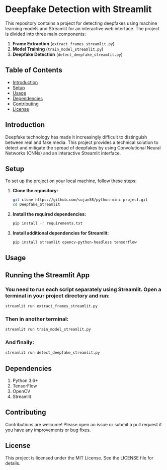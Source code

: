 # Deepfake Detection with Streamlit

This repository contains a project for detecting deepfakes using machine learning models and Streamlit for an interactive web interface. The project is divided into three main components:

1. **Frame Extraction** (`extract_frames_streamlit.py`)
2. **Model Training** (`train_model_streamlit.py`)
3. **Deepfake Detection** (`detect_deepfake_streamlit.py`)

## Table of Contents

- [Introduction](#introduction)
- [Setup](#setup)
- [Usage](#usage)
- [Dependencies](#dependencies)
- [Contributing](#contributing)
- [License](#license)

## Introduction

Deepfake technology has made it increasingly difficult to distinguish between real and fake media. This project provides a technical solution to detect and mitigate the spread of deepfakes by using Convolutional Neural Networks (CNNs) and an interactive Streamlit interface.

## Setup

To set up the project on your local machine, follow these steps:

1. **Clone the repository:**

    ```bash
    git clone https://github.com/sujan58/python-mini-project.git
    cd Deepfake_Streamlit
    ```

2. **Install the required dependencies:**

    ```bash
    pip install -r requirements.txt
    ```

3. **Install additional dependencies for Streamlit:**

    ```bash
    pip install streamlit opencv-python-headless tensorflow
    ```

## Usage
## Running the Streamlit App

### You need to run each script separately using Streamlit. Open a terminal in your project directory and run:
```bash
streamlit run extract_frames_streamlit.py
```

### Then in another terminal:
```bash
streamlit run train_model_streamlit.py
```

### And finally:
```bash
streamlit run detect_deepfake_streamlit.py
```

## Dependencies
1. Python 3.6+
2. TensorFlow
3. OpenCV
4. Streamlit

## Contributing
Contributions are welcome! Please open an issue or submit a pull request if you have any improvements or bug fixes.

## License
This project is licensed under the MIT License. See the LICENSE file for details.
